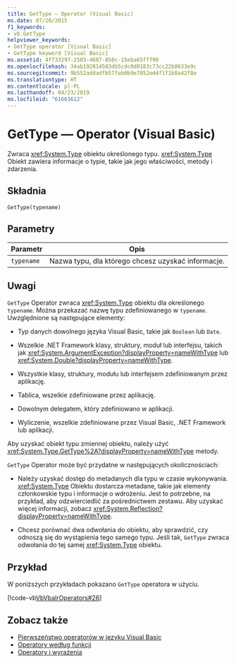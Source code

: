 ```yaml
---
title: GetType — Operator (Visual Basic)
ms.date: 07/20/2015
f1_keywords:
- vb.GetType
helpviewer_keywords:
- GetType operator [Visual Basic]
- GetType keyword [Visual Basic]
ms.assetid: 4f733297-2503-4607-850c-15eba65fff90
ms.openlocfilehash: 34ab192814583db5cdc0d0183c73cc22b8633e9c
ms.sourcegitcommit: 9b552addadfb57fab0b9e7852ed4f1f1b8a42f8e
ms.translationtype: HT
ms.contentlocale: pl-PL
ms.lasthandoff: 04/23/2019
ms.locfileid: "61663612"
---
```

# <a name="gettype-operator-visual-basic"></a>GetType — Operator (Visual Basic)
Zwraca <xref:System.Type> obiektu określonego typu. <xref:System.Type> Obiekt zawiera informacje o typie, takie jak jego właściwości, metody i zdarzenia.  
  
## <a name="syntax"></a>Składnia  
  
```  
GetType(typename)  
```  
  
## <a name="parameters"></a>Parametry  
  
|Parametr|Opis|  
|---|---|  
|`typename`|Nazwa typu, dla którego chcesz uzyskać informacje.|  
  
## <a name="remarks"></a>Uwagi  
 `GetType` Operator zwraca <xref:System.Type> obiektu dla określonego `typename`. Można przekazać nazwę typu zdefiniowanego w `typename`. Uwzględnione są następujące elementy:  
  
- Typ danych dowolnego języka Visual Basic, takie jak `Boolean` lub `Date`.  
  
- Wszelkie .NET Framework klasy, struktury, moduł lub interfejsu, takich jak <xref:System.ArgumentException?displayProperty=nameWithType> lub <xref:System.Double?displayProperty=nameWithType>.  
  
- Wszystkie klasy, struktury, modułu lub interfejsem zdefiniowanym przez aplikację.  
  
- Tablica, wszelkie zdefiniowane przez aplikację.  
  
- Dowolnym delegatem, który zdefiniowano w aplikacji.  
  
- Wyliczenie, wszelkie zdefiniowane przez Visual Basic, .NET Framework lub aplikacji.  
  
 Aby uzyskać obiekt typu zmiennej obiektu, należy użyć <xref:System.Type.GetType%2A?displayProperty=nameWithType> metody.  
  
 `GetType` Operator może być przydatne w następujących okolicznościach:  
  
- Należy uzyskać dostęp do metadanych dla typu w czasie wykonywania. <xref:System.Type> Obiektu dostarcza metadane, takie jak elementy członkowskie typu i informacje o wdrożeniu. Jest to potrzebne, na przykład, aby odzwierciedlić za pośrednictwem zestawu. Aby uzyskać więcej informacji, zobacz <xref:System.Reflection?displayProperty=nameWithType>.  
  
- Chcesz porównać dwa odwołania do obiektu, aby sprawdzić, czy odnoszą się do wystąpienia tego samego typu. Jeśli tak, `GetType` zwraca odwołania do tej samej <xref:System.Type> obiektu.  
  
## <a name="example"></a>Przykład  
 W poniższych przykładach pokazano `GetType` operatora w użyciu.  
  
 [!code-vb[VbVbalrOperators#26](~/samples/snippets/visualbasic/VS_Snippets_VBCSharp/VbVbalrOperators/VB/Class1.vb#26)]  
  
## <a name="see-also"></a>Zobacz także

- [Pierwszeństwo operatorów w języku Visual Basic](../../../visual-basic/language-reference/operators/operator-precedence.md)
- [Operatory według funkcji](../../../visual-basic/language-reference/operators/operators-listed-by-functionality.md)
- [Operatory i wyrażenia](../../../visual-basic/programming-guide/language-features/operators-and-expressions/index.md)
